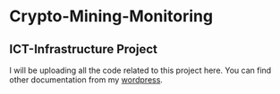 # Crypto-Mining-Monitoring

## ICT-Infrastructure Project  

I will be uploading all the code related to this project here. You can find other documentation from my [wordpress](https://mikohirvela738080361.wordpress.com/2022/10/04/ict-infrastructure-project/).
